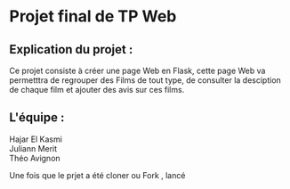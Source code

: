 # Projet final de TP Web 


## Explication du projet : 

Ce projet consiste à créer une page Web en Flask, cette page Web va permetttra de regrouper des Films de tout type, de consulter la desciption de chaque film et ajouter des avis sur ces films.

## L'équipe :

Hajar El Kasmi <br>
Juliann Merit <br>
Théo Avignon <br>



Une fois que le prjet a été cloner ou Fork , lancé 

